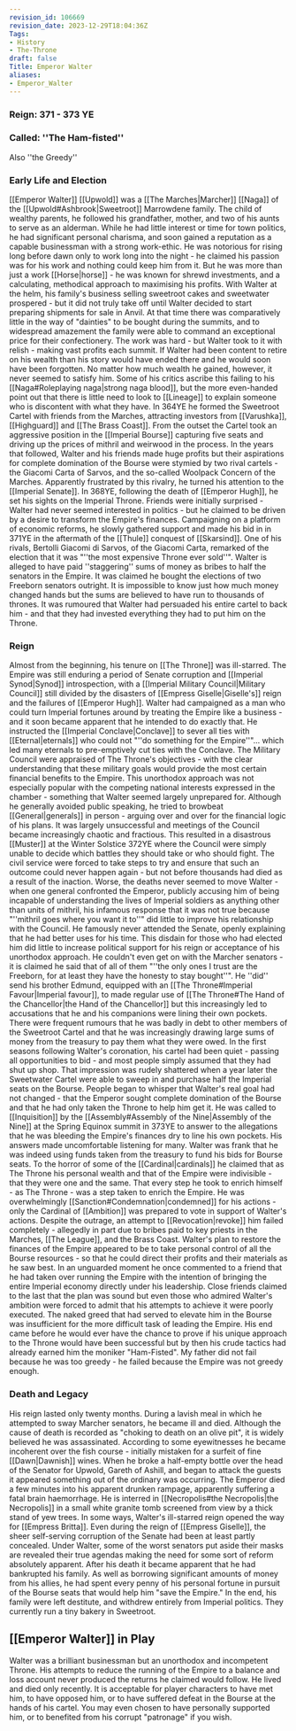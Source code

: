 ```yaml
---
revision_id: 106669
revision_date: 2023-12-29T18:04:36Z
Tags:
- History
- The-Throne
draft: false
Title: Emperor Walter
aliases:
- Emperor_Walter
---
```

### Reign: 371 - 373 YE
### Called: ''The Ham-fisted''
Also ''the Greedy''
### Early Life and Election
[[Emperor Walter]] [[Upwold]] was a [[The Marches|Marcher]] [[Naga]] of the [[Upwold#Ashbrook|Sweetroot]] Marrowdene family. The child of wealthy parents, he followed his grandfather, mother, and two of his aunts to serve as an alderman. While he had little interest or time for town politics, he had significant personal charisma, and soon gained a reputation as a capable businessman with a strong work-ethic. He was notorious for rising long before dawn only to work long into the night - he claimed his passion was for his work and nothing could keep him from it. But he was more than just a work [[Horse|horse]] - he was known for shrewd investments, and a calculating, methodical approach to maximising his profits.
With Walter at the helm, his family's business selling sweetroot cakes and sweetwater prospered - but it did not truly take off until Walter decided to start preparing shipments for sale in Anvil. At that time there was comparatively little in the way of "dainties" to be bought during the summits, and to widespread amazement the family were able to command an exceptional price for their confectionery. The work was hard - but Walter took to it with relish - making vast profits each summit.
If Walter had been content to retire on his wealth than his story would have ended there and he would soon have been forgotten. No matter how much wealth he gained, however, it never seemed to satisfy him. Some of his critics ascribe this failing to his [[Naga#Roleplaying naga|strong naga blood]], but the more even-handed point out that there is little need to look to [[Lineage]] to explain someone who is discontent with what they have.
In 364YE he formed the Sweetroot Cartel with friends from the Marches, attracting investors from [[Varushka]], [[Highguard]] and [[The Brass Coast]]. From the outset the Cartel took an aggressive position in the [[Imperial Bourse]] capturing five seats and driving up the prices of mithril and weirwood in the process. In the years that followed, Walter and his friends made huge profits but their aspirations for complete domination of the Bourse were stymied by two rival cartels - the Giacomi Carta of Sarvos, and the so-called Woolpack Concern of the Marches.
Apparently frustrated by this rivalry, he turned his attention to the [[Imperial Senate]]. In 368YE, following the death of [[Emperor Hugh]], he set his sights on the Imperial Throne. Friends were initially surprised - Walter had never seemed interested in politics - but he claimed to be driven by a desire to transform the Empire's finances. Campaigning on a platform of economic reforms, he slowly gathered support and made his bid in in 371YE in the aftermath of the [[Thule]] conquest of [[Skarsind]].
One of his rivals, Bertolli Giacomi di Sarvos, of the Giacomi Carta, remarked of the election that it was "''the most expensive Throne ever sold''". Walter is alleged to have paid ''staggering'' sums of money as bribes to half the senators in the Empire. It was claimed he bought the elections of two Freeborn senators outright. It is impossible to know just how much money changed hands but the sums are believed to have run to thousands of thrones. It was rumoured that Walter had persuaded his entire cartel to back him - and that they had invested everything they had to put him on the Throne.
### Reign
Almost from the beginning, his tenure on [[The Throne]] was ill-starred. The Empire was still enduring a period of Senate corruption and [[Imperial Synod|Synod]] introspection, with a [[Imperial Military Council|Military Council]] still divided by the disasters of [[Empress Giselle|Giselle's]] reign and the failures of [[Emperor Hugh]]. Walter had campaigned as a man who could turn Imperial fortunes around by treating the Empire like a business - and it soon became apparent that he intended to do exactly that. He instructed the [[Imperial Conclave|Conclave]] to sever all ties with [[Eternal|eternals]] who could not "''do something for the Empire''"... which led many eternals to pre-emptively cut ties with the Conclave. 
The Military Council were appraised of The Throne's objectives - with the clear understanding that these military goals would provide the most certain financial benefits to the Empire. This unorthodox approach was not especially popular with the competing national interests expressed in the chamber - something that Walter seemed largely unprepared for. Although he generally avoided public speaking, he tried to browbeat [[General|generals]] in person - arguing over and over for the financial logic of his plans.
It was largely unsuccessful and meetings of the Council became increasingly chaotic and fractious. This resulted in a disastrous [[Muster]] at the Winter Solstice 372YE where the Council were simply unable to decide which battles they should take or who should fight. The civil service were forced to take steps to try and ensure that such an outcome could never happen again - but not before thousands had died as a result of the inaction. Worse, the deaths never seemed to move Walter - when one general confronted the Emperor, publicly accusing him of being incapable of understanding the lives of Imperial soldiers as anything other than units of mithril, his infamous response that it was not true because "''mithril goes where you want it to''" did little to improve his relationship with the Council.
He famously never attended the Senate, openly explaining that he had better uses for his time. This disdain for those who had elected him did little to increase political support for his reign or acceptance of his unorthodox approach. He couldn't even get on with the Marcher senators - it is claimed he said that of all of them "''the only ones I trust are the Freeborn, for at least they have the honesty to stay bought''".
He ''did'' send his brother Edmund, equipped with an [[The Throne#Imperial Favour|Imperial favour]], to made regular use of [[The Throne#The Hand of the Chancellor|the Hand of the Chancellor]] but this increasingly led to accusations that he and his companions were lining their own pockets. There were frequent rumours that he was badly in debt to other members of the Sweetroot Cartel and that he was increasingly drawing large sums of money from the treasury to pay them what they were owed.
In the first seasons following Walter's coronation, his cartel had been quiet - passing all opportunities to bid - and most people simply assumed that they had shut up shop. That impression was rudely shattered when a year later the Sweetwater Cartel were able to sweep in and purchase half the Imperial seats on the Bourse. People began to whisper that Walter's real goal had not changed - that the Emperor sought complete domination of the Bourse and that he had only taken the Throne to help him get it.
He was called to [[Inquisition]] by the [[Assembly#Assembly of the Nine|Assembly of the Nine]] at the Spring Equinox summit in 373YE to answer to the allegations that he was bleeding the Empire's finances dry to line his own pockets. His answers made uncomfortable listening for many. Walter was frank that he was indeed using funds taken from the treasury to fund his bids for Bourse seats. To the horror of some of the [[Cardinal|cardinals]] he claimed that as The Throne his personal wealth and that of the Empire were indivisible - that they were one and the same. That every step he took to enrich himself - as The Throne - was a step taken to enrich the Empire. He was overwhelmingly [[Sanction#Condemnation|condemned]] for his actions - only the Cardinal of [[Ambition]] was prepared to vote in support of Walter's actions. Despite the outrage, an attempt to [[Revocation|revoke]] him failed completely - allegedly in part due to bribes paid to key priests in the Marches, [[The League]], and the Brass Coast.
Walter's plan to restore the finances of the Empire appeared to be to take personal control of all the Bourse resources - so that he could direct their profits and their materials as he saw best. In an unguarded moment he once commented to a friend that he had taken over running the Empire with the intention of bringing the entire Imperial economy directly under his leadership. Close friends claimed to the last that the plan was sound but even those who admired Walter's ambition were forced to admit that his attempts to achieve it were poorly executed. The naked greed that had served to elevate him in the Bourse was insufficient for the more difficult task of leading the Empire. His end came before he would ever have the chance to prove if his unique approach to the Throne would have been successful but by then his crude tactics had already earned him the moniker "Ham-Fisted".
My father did not fail because he was too greedy - he failed because the Empire was not greedy enough.
### Death and Legacy
His reign lasted only twenty months. During a lavish meal in which he attempted to sway Marcher senators, he became ill and died. Although the cause of death is recorded as "choking to death on an olive pit", it is widely believed he was assassinated. According to some eyewitnesses he became incoherent over the fish course - initially mistaken for a surfeit of fine [[Dawn|Dawnish]] wines. When he broke a half-empty bottle over the head of the Senator for Upwold, Gareth of Ashill, and began to attack the guests it appeared something out of the ordinary was occurring. The Emperor died a few minutes into his apparent drunken rampage, apparently suffering a fatal brain haemorrhage.
He is interred in [[Necropolis#the Necropolis|the Necropolis]] in a small white granite tomb screened from view by a thick stand of yew trees. In some ways, Walter's ill-starred reign opened the way for [[Empress Britta]]. Even during the reign of [[Empress Giselle]], the sheer self-serving corruption of the Senate had been at least partly concealed. Under Walter, some of the worst senators put aside their masks are revealed their true agendas making the need for some sort of reform absolutely apparent.
After his death it became apparent that he had bankrupted his family. As well as borrowing significant amounts of money from his allies, he had spent every penny of his personal fortune in pursuit of the Bourse seats that would help him "save the Empire." In the end, his family were left destitute, and withdrew entirely from Imperial politics. They currently run a tiny bakery in Sweetroot.
## [[Emperor Walter]] in Play
Walter was a brilliant businessman but an unorthodox and incompetent Throne. His attempts to reduce the running of the Empire to a balance and loss account never produced the returns he claimed would follow.
He lived and died only recently. It is acceptable for player characters to have met him, to have opposed him, or to have suffered defeat in the Bourse at the hands of his cartel. You may even chosen to have personally supported him, or to benefited from his corrupt "patronage" if you wish.